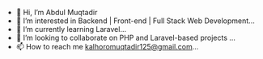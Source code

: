 - 👋 Hi, I’m Abdul Muqtadir
- 👀 I’m interested in Backend | Front-end | Full Stack Web Development...
- 🌱 I’m currently learning Laravel...
- 💞️ I’m looking to collaborate on PHP and Laravel-based projects ...
- 📫 How to reach me kalhoromuqtadir125@gmail.com...

<!---
Muqtadir44/Muqtadir44 is a ✨ special ✨ repository because its `README.md` (this file) appears on your GitHub profile.
You can click the Preview link to take a look at your changes.
--->
